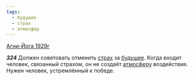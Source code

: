 ```yaml
---
tags:
  - будущее
  - страх
  - атмосфер
---
```


[Агни-Йога 1929г](https://127.0.0.1:4002/agni/1929)

___324___
Должен советовать отменить [страх](../../../tags/#страх) за [будущее](../../../tags/#будущее). Когда входит человек, связанный страхом, он не создаёт [атмосферу](../../../tags/#атмосфер) воздействия. Нужен человек, устремлённый к победе.